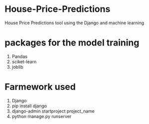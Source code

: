 # House-Price-Predictions
House Price Predictions tool using the Django and machine learning


# packages for the  model training
1. Pandas
2. sciket-learn
3. joblib

# Farmework used
1. Django
2. pip install django
3. django-admin startproject project_name
4. python manage.py runserver

